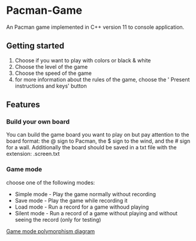 # Pacman-Game
An Pacman game implemented in C++ version 11 to console application.

## Getting started 
1. Choose if you want to play with colors or black & white
2. Choose the level of the game
3. Choose the speed of the game
4. for more information about the rules of the game, choose the ' Present instructions and keys' button

## Features
### Build your own board
You can build the game board you want to play on but pay attention to the board format: the @ sign to Pacman, the $ sign to the wind, and the # sign for a wall. Additionally the board should be saved in a txt file with the extension: .screen.txt
### Game mode
choose one of the following modes:
- Simple mode - Play the game normally without recording
- Save mode - Play the game while recording it
- Load mode - Run a record for a game withoud playing
- Silent mode - Run a record of a game without playing and without seeing the record (only for testing)

[Game mode  polymorphism diagram](https://user-images.githubusercontent.com/80786728/175306537-6ccd66d0-6d26-4a87-9e65-f44a463f2725.png)

